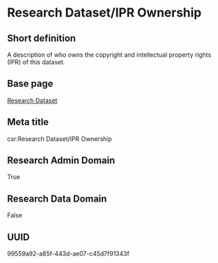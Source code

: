 # Research Dataset/IPR Ownership
## Short definition
A description of who owns the copyright and intellectual property rights (IPR) of this dataset.
## Base page
[Research Dataset](../../Objects/Research%20Dataset.md)
## Meta title
csr:Research Dataset/IPR Ownership
## Research Admin Domain
True
## Research Data Domain
False
## UUID
99559a92-a85f-443d-ae07-c45d7f91343f
